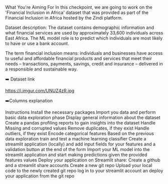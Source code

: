 What You're Aiming For
In this checkpoint, we are going to work on the 'Financial Inclusion in Africa' dataset that was provided as part of the Financial Inclusion in Africa hosted by the Zindi platform.

Dataset description: The dataset contains demographic information and what financial services are used by approximately 33,600 individuals across East Africa. The ML model role is to predict which individuals are most likely to have or use a bank account.

The term financial inclusion means:  individuals and businesses have access to useful and affordable financial products and services that meet their needs – transactions, payments, savings, credit and insurance – delivered in a responsible and sustainable way.

➡️ Dataset link

https://i.imgur.com/UNUZ4zR.jpg

➡️Columns explanation


Instructions
Install the necessary packages
Import you data and perform basic data exploration phase
Display general information about the dataset
Create a pandas profiling reports to gain insights into the dataset
Handle Missing and corrupted values
Remove duplicates, if they exist
Handle outliers, if they exist
Encode categorical features
Based on the previous data exploration train and test a machine learning classifier
Create a streamlit application (locally) and add input fields for your features and a validation button at the end of the form
Import your ML model into the streamlit application and start making predictions given the provided features values
Deploy your application on Streamlit share:
Create a github and a streamlit share accounts
Create a new git repo
Upload your local code to the newly created git repo
log in to your streamlit account an deploy your application from the git repo
 


